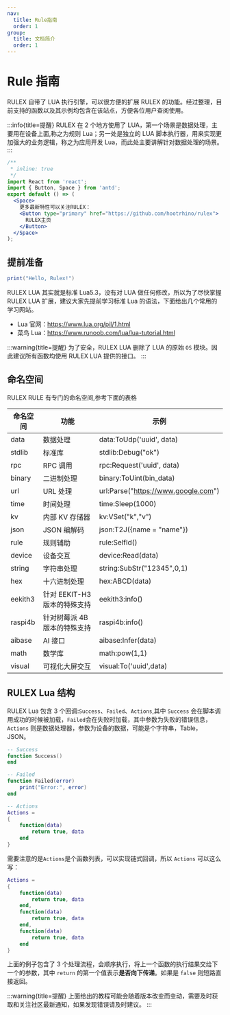 ```yaml
---
nav:
  title: Rule指南
  order: 1
group:
  title: 文档简介
  order: 1
---
```


# Rule 指南

RULEX 自带了 LUA 执行引擎，可以很方便的扩展 RULEX 的功能。经过整理，目前支持的函数以及其示例均包含在该站点，方便各位用户查阅使用。

:::info{title=提醒}
RULEX 在 2 个地方使用了 LUA，第一个场景是数据处理，主要用在设备上面,称之为规则 Lua；另一处是独立的 LUA 脚本执行器，用来实现更加强大的业务逻辑，称之为应用开发 Lua，而此处主要讲解针对数据处理的场景。
:::

```jsx
/**
 * inline: true
 */
import React from 'react';
import { Button, Space } from 'antd';
export default () => (
  <Space>
    更多最新特性可以关注RULEX：
    <Button type="primary" href="https://github.com/hootrhino/rulex">
      RULEX主页
    </Button>
  </Space>
);
```

## 提前准备

```lua
print("Hello, Rulex!")
```

RULEX LUA 其实就是标准 Lua5.3，没有对 LUA 做任何修改，所以为了尽快掌握 RULEX LUA 扩展，建议大家先提前学习标准 Lua 的语法，下面给出几个常用的学习网站。

- Lua 官网：https://www.lua.org/pil/1.html
- 菜鸟 Lua：https://www.runoob.com/lua/lua-tutorial.html

:::warning{title=提醒}
为了安全，RULEX LUA 删除了 LUA 的原始 `OS` 模块。因此建议所有函数均使用 RULEX LUA 提供的接口。
:::

## 命名空间

RULEX RULE 有专门的命名空间,参考下面的表格

| 命名空间 | 功能                         | 示例                                |
| -------- | ---------------------------- | ----------------------------------- |
| data     | 数据处理                     | data:ToUdp('uuid', data)            |
| stdlib   | 标准库                       | stdlib:Debug("ok")                  |
| rpc      | RPC 调用                     | rpc:Request('uuid', data)           |
| binary   | 二进制处理                   | binary:ToUint(bin_data)             |
| url      | URL 处理                     | url:Parse("https://www.google.com") |
| time     | 时间处理                     | time:Sleep(1000)                    |
| kv       | 内部 KV 存储器               | kv:VSet("k","v")                    |
| json     | JSON 编解码                  | json:T2J({name = "name"})           |
| rule     | 规则辅助                     | rule:SelfId()                       |
| device   | 设备交互                     | device:Read(data)                   |
| string   | 字符串处理                   | string:SubStr("12345",0,1)          |
| hex      | 十六进制处理                 | hex:ABCD(data)                      |
| eekith3  | 针对 EEKIT-H3 版本的特殊支持 | eekith3:info()                      |
| raspi4b  | 针对树莓派 4B 版本的特殊支持 | raspi4b:info()                      |
| aibase   | AI 接口                      | aibase:Infer(data)                  |
| math     | 数学库                       | math:pow(1,1)                       |
| visual   | 可视化大屏交互               | visual:To('uuid',data)              |

## RULEX Lua 结构

RULEX Lua 包含 3 个回调:`Success`、`Failed`、`Actions`,其中 `Success` 会在脚本调用成功的时候被加载，`Failed`会在失败时加载，其中参数为失败的错误信息，`Actions` 则是数据处理器，参数为设备的数据，可能是个字符串，Table，JSON。

```lua
-- Success
function Success()
end

-- Failed
function Failed(error)
    print("Error:", error)
end

-- Actions
Actions =
{
    function(data)
        return true, data
    end
}

```

需要注意的是`Actions`是个函数列表，可以实现链式回调，所以 `Actions` 可以这么写：

```lua
Actions =
{
    function(data)
        return true, data
    end,
    function(data)
        return true, data
    end,
    function(data)
        return true, data
    end
}
```

上面的例子包含了 3 个处理流程，会顺序执行，将上一个函数的执行结果交给下一个的参数，其中 `return` 的第一个值表示**是否向下传递**。如果是 `false` 则短路直接返回。

:::warning{title=提醒}
上面给出的教程可能会随着版本改变而变动，需要及时获取和关注社区最新通知，如果发现错误请及时建议。
:::
